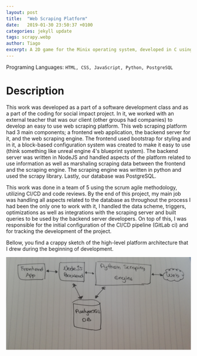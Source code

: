 ```yaml
---
layout: post
title:  "Web Scraping Platform"
date:   2019-01-30 23:50:37 +0100
categories: jekyll update
tags: scrapy.webp
author: Tiago
excerpt: A 2D game for the Minix operating system, developed in C using only the C standard library and Minix's OS API.
---
```


Programing Languages: `HTML, CSS, JavaScript, Python, PostgreSQL`

# Description

This work was developed as a part of a software development class and as a part of the coding for social impact project. In it, we worked with an external teacher that was our client (other groups had companies) to develop an easy to use web scraping platform. This web scraping platform had 3 main components; a frontend web application, the backend server for it, and the web scraping engine. The frontend used bootstrap for styling and in it, a block-based configuration system was created to make it easy to use (think something like unreal engine 4's blueprint system). The backend server was written in NodeJS and handled aspects of the platform related to use information as well as marshaling scraping data between the frontend and the scraping engine. The scraping engine was written in python and used the scrapy library. Lastly, our database was PostgreSQL.

This work was done in a team of 5 using the scrum agile methodology, utilizing CI/CD and code reviews. By the end of this project, my main job was handling all aspects related to the database as throughout the process I had been the only one to work with it, I handled the data scheme, triggers, optimizations as well as integrations with the scraping server and built queries to be used by the backend server developers. On top of this, I was responsible for the initial configuration of the CI/CD pipeline (GitLab ci) and for tracking the development of the project.

Bellow, you find a crappy sketch of the high-level platform architecture that I drew during the beginning of development.

<div class="row"><div class="mx-auto">
<img class="img-fluid" src="/images/scrapy_diag.jpg">
</div></div>

<br>